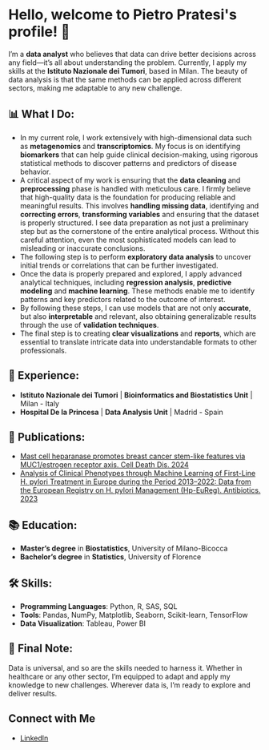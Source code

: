 # Hello, welcome to Pietro Pratesi's profile! 👋
I’m a **data analyst** who believes that data can drive better decisions across any field—it’s all about understanding the problem. Currently, I apply my skills at the **Istituto Nazionale dei Tumori**, based in Milan. The beauty of data analysis is that the same methods can be applied across different sectors, making me adaptable to any new challenge.

## 📊 What I Do:  
-	In my current role, I work extensively with high-dimensional data such as **metagenomics** and **transcriptomics**. My focus is on identifying **biomarkers** that can help guide clinical decision-making, using rigorous statistical methods to discover patterns and predictors of disease behavior.
- A critical aspect of my work is ensuring that the **data cleaning** and **preprocessing** phase is handled with meticulous care. I firmly believe that high-quality data is the foundation for producing reliable and meaningful results. This involves **handling missing data**, identifying and **correcting errors**, **transforming variables** and ensuring that the dataset is properly structured. I see data preparation as not just a preliminary step but as the cornerstone of the entire analytical process. Without this careful attention, even the most sophisticated models can lead to misleading or inaccurate conclusions. 
- The following step is to perform **exploratory data analysis** to uncover initial trends or correlations that can be further investigated. 
- Once the data is properly prepared and explored, I apply advanced analytical techniques, including **regression analysis**, **predictive modeling** and **machine learning**. These methods enable me to identify patterns and key predictors related to the outcome of interest.
- By following these steps, I can use models that are not only **accurate**, but also **interpretable** and relevant, also obtaining generalizable results through the use of **validation techniques**.
- The final step is to creating **clear visualizations** and **reports**, which are essential to translate intricate data into understandable formats to other professionals. 

## 📍 Experience:
- **Istituto Nazionale dei Tumori** | **Bioinformatics and Biostatistics Unit**	| Milan - Italy
- **Hospital De la Princesa** | **Data Analysis Unit** | Madrid - Spain

## 🔭 Publications:
- [Mast cell heparanase promotes breast cancer stem-like features via MUC1/estrogen receptor axis. Cell Death Dis. 2024](https://doi.org/10.1038/s41419-024-07092-9)
- [Analysis of Clinical Phenotypes through Machine Learning of First-Line H. pylori Treatment in Europe during the Period 2013–2022: Data from the European Registry on H. pylori Management (Hp-EuReg). Antibiotics. 2023](https://doi.org/10.3390/antibiotics12091427)


## 📚 Education:
- **Master’s degree** in **Biostatistics**, University of Milano-Bicocca
-	**Bachelor’s degree** in **Statistics**, University of Florence 

## 🛠️ Skills:
- **Programming Languages**: Python, R, SAS, SQL
- **Tools**: Pandas, NumPy, Matplotlib, Seaborn, Scikit-learn, TensorFlow
- **Data Visualization**: Tableau, Power BI

## 🌟 Final Note: 
Data is universal, and so are the skills needed to harness it. Whether in healthcare or any other sector, I’m equipped to adapt and apply my knowledge to new challenges. Wherever data is, I’m ready to explore and deliver results.

## Connect with Me
- [LinkedIn](https://www.linkedin.com/in/pietro-pratesi-33b0a1185)

